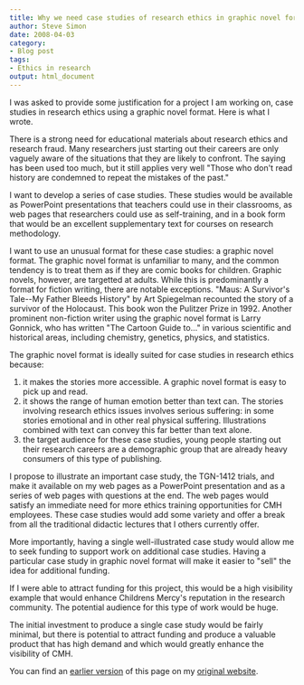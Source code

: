 ```yaml
---
title: Why we need case studies of research ethics in graphic novel format
author: Steve Simon
date: 2008-04-03
category:
- Blog post
tags:
- Ethics in research
output: html_document
---
```

I was asked to provide some justification for a project I am working on,
case studies in research ethics using a graphic novel format. Here is
what I wrote.

There is a strong need for educational materials about research ethics
and research fraud. Many researchers just starting out their careers are
only vaguely aware of the situations that they are likely to confront.
The saying has been used too much, but it still applies very well
\"Those who don\'t read history are condemned to repeat the mistakes of
the past.\"

I want to develop a series of case studies. These studies would be
available as PowerPoint presentations that teachers could use in their
classrooms, as web pages that researchers could use as self-training,
and in a book form that would be an excellent supplementary text for
courses on research methodology.

I want to use an unusual format for these case studies: a graphic novel
format. The graphic novel format is unfamiliar to many, and the common
tendency is to treat them as if they are comic books for children.
Graphic novels, however, are targetted at adults. While this is
predominantly a format for fiction writing, there are notable
exceptions. \"Maus: A Survivor\'s Tale\--My Father Bleeds History\" by
Art Spiegelman recounted the story of a survivor of the Holocaust. This
book won the Pulitzer Prize in 1992. Another prominent non-fiction
writer using the graphic novel format is Larry Gonnick, who has written
\"The Cartoon Guide to\...\" in various scientific and historical areas,
including chemistry, genetics, physics, and statistics.

The graphic novel format is ideally suited for case studies in research
ethics because:

1.  it makes the stories more accessible. A graphic novel format is easy
    to pick up and read.
2.  it shows the range of human emotion better than text can. The
    stories involving research ethics issues involves serious suffering:
    in some stories emotional and in other real physical suffering.
    Illustrations combined with text can convey this far better than
    text alone.
3.  the target audience for these case studies, young people starting
    out their research careers are a demographic group that are already
    heavy consumers of this type of publishing.

I propose to illustrate an important case study, the TGN-1412 trials,
and make it available on my web pages as a PowerPoint presentation and
as a series of web pages with questions at the end. The web pages would
satisfy an immediate need for more ethics training opportunities for CMH
employees. These case studies would add some variety and offer a break
from all the traditional didactic lectures that I others currently
offer.

More importantly, having a single well-illustrated case study would
allow me to seek funding to support work on additional case studies.
Having a particular case study in graphic novel format will make it
easier to \"sell\" the idea for additional funding.

If I were able to attract funding for this project, this would be a high
visibility example that would enhance Childrens Mercy\'s reputation in
the research community. The potential audience for this type of work
would be huge.

The initial investment to produce a single case study would be fairly
minimal, but there is potential to attract funding and produce a
valuable product that has high demand and which would greatly enhance
the visibility of CMH.

You can find an [earlier version](http://www.pmean.com/08/CaseStudies.html) of this page on my [original website](http://www.pmean.com/original_site.html).
